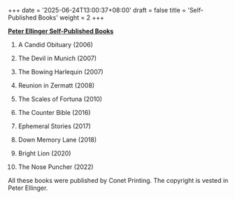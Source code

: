 +++
date = '2025-06-24T13:00:37+08:00'
draft = false
title = 'Self-Published Books'
weight = 2
+++

**<ins>Peter Ellinger Self-Published Books</ins>**

1.  A Candid Obituary (2006)

2.  The Devil in Munich (2007)

3.  The Bowing Harlequin (2007)

4.  Reunion in Zermatt (2008)

5.  The Scales of Fortuna (2010)

6.  The Counter Bible (2016)

7.   Ephemeral Stories (2017)

8.   Down Memory Lane (2018)

9.   Bright Lion (2020)

10. The Nose Puncher (2022)

 

All these books were published by Conet Printing. The copyright is vested in Peter Ellinger. 
